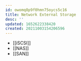 ```yaml
---
id: owomq8p9f0hmn75oycs5c16
title: Network External Storage
desc: ''
updated: 1652622338420
created: 20211003154206596
---
```


- [[iSCSI]]
- [[NAS]]
- [[SAN]]
